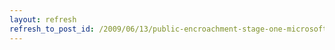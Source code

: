```yaml
---
layout: refresh
refresh_to_post_id: /2009/06/13/public-encroachment-stage-one-microsoft-vs-eu
---
```

